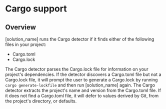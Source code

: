 # Cargo support

## Overview

[solution_name] runs the Cargo detector if it finds either of the following files in your project:

* Cargo.toml
* Cargo.lock

The Cargo detector parses the Cargo.lock file for information on your project's dependencies. If the detector discovers a Cargo.toml file but not a Cargo.lock file, it will prompt the user to generate a Cargo.lock by running `cargo generate-lockfile` and then run [solution_name] again.
The Cargo detector extracts the project's name and version from the Cargo.toml file.  If it does not find a Cargo.toml file, it will defer to values derived by Git, from the project's directory, or defaults.
